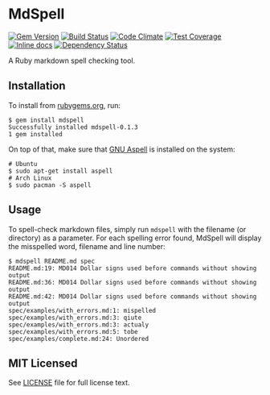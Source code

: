 # MdSpell

[![Gem Version](https://badge.fury.io/rb/mdspell.svg)](http://badge.fury.io/rb/mdspell)
[![Build Status](https://travis-ci.org/mtuchowski/mdspell.svg)](
https://travis-ci.org/mtuchowski/mdspell)
[![Code Climate](https://codeclimate.com/github/mtuchowski/mdspell/badges/gpa.svg)](
https://codeclimate.com/github/mtuchowski/mdspell)
[![Test Coverage](https://codeclimate.com/github/mtuchowski/mdspell/badges/coverage.svg)](
https://codeclimate.com/github/mtuchowski/mdspell/coverage)
[![Inline docs](http://inch-ci.org/github/mtuchowski/mdspell.svg?branch=master)](
http://inch-ci.org/github/mtuchowski/mdspell)
[![Dependency Status](https://gemnasium.com/mtuchowski/mdspell.svg)](
https://gemnasium.com/mtuchowski/mdspell)

A Ruby markdown spell checking tool.

## Installation

To install from [rubygems.org](http://rubygems.org/), run:

```console
$ gem install mdspell
Successfully installed mdspell-0.1.3
1 gem installed
```

On top of that, make sure that [GNU Aspell](http://aspell.net/) is installed on the system:

```console
# Ubuntu
$ sudo apt-get install aspell
# Arch Linux
$ sudo pacman -S aspell
```

## Usage

To spell-check markdown files, simply run `mdspell` with the filename (or directory) as
a parameter. For each spelling error found, MdSpell will display the misspelled word, filename
and line number:

```console
$ mdspell README.md spec
README.md:19: MD014 Dollar signs used before commands without showing output
README.md:36: MD014 Dollar signs used before commands without showing output
README.md:42: MD014 Dollar signs used before commands without showing output
spec/examples/with_errors.md:1: mispelled
spec/examples/with_errors.md:3: qiute
spec/examples/with_errors.md:3: actualy
spec/examples/with_errors.md:5: tobe
spec/examples/complete.md:24: Unordered
```

## MIT Licensed

See [LICENSE](https://github.com/mtuchowski/mdspell/blob/master/LICENSE) file for full license
text.
